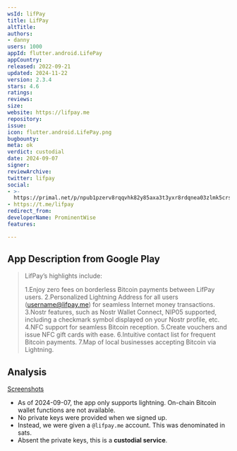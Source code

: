 ```yaml
---
wsId: lifPay
title: LifPay
altTitle: 
authors:
- danny
users: 1000
appId: flutter.android.LifePay
appCountry: 
released: 2022-09-21
updated: 2024-11-22
version: 2.3.4
stars: 4.6
ratings: 
reviews: 
size: 
website: https://lifpay.me
repository: 
issue: 
icon: flutter.android.LifePay.png
bugbounty: 
meta: ok
verdict: custodial
date: 2024-09-07
signer: 
reviewArchive: 
twitter: lifpay
social:
- >-
  https://primal.net/p/npub1pzerv8rqqvhk82y85axa3t3yxr8rdqnea03zlmk5crsne509esqqw0x463
- https://t.me/lifpay
redirect_from: 
developerName: ProminentWise
features: 

---
```


## App Description from Google Play

> LifPay’s highlights include:
> 
> 1.Enjoy zero fees on borderless Bitcoin payments between LifPay users.
> 2.Personalized Lightning Address for all users (username@lifpay.me) for seamless Internet money transactions.
> 3.Nostr features, such as Nostr Wallet Connect, NIP05 supported, including a checkmark symbol displayed on your Nostr profile, etc.
> 4.NFC support for seamless Bitcoin reception.
> 5.Create vouchers and issue NFC gift cards with ease.
> 6.Intuitive contact list for frequent Bitcoin payments.
> 7.Map of local businesses accepting Bitcoin via Lightning.

## Analysis

[Screenshots](https://x.com/BitcoinWalletz/status/1832331612845174838)

- As of 2024-09-07, the app only supports lightning. On-chain Bitcoin wallet functions are not available.
- No private keys were provided when we signed up. 
- Instead, we were given a `@lifpay.me` account. This was denominated in sats. 
- Absent the private keys, this is a **custodial service**. 